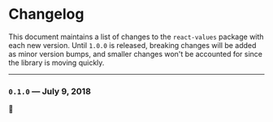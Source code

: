 # Changelog

This document maintains a list of changes to the `react-values` package with each new version. Until `1.0.0` is released, breaking changes will be added as minor version bumps, and smaller changes won't be accounted for since the library is moving quickly.

---

### `0.1.0` — July 9, 2018

:tada:
